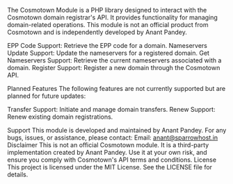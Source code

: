 The Cosmotown Module is a PHP library designed to interact with the Cosmotown domain registrar's API. It provides functionality for managing domain-related operations. This module is not an official product from Cosmotown and is independently developed by Anant Pandey.

EPP Code Support: Retrieve the EPP code for a domain.
Nameservers Update Support: Update the nameservers for a registered domain.
Get Nameservers Support: Retrieve the current nameservers associated with a domain.
Register Support: Register a new domain through the Cosmotown API.

Planned Features
The following features are not currently supported but are planned for future updates:

Transfer Support: Initiate and manage domain transfers.
Renew Support: Renew existing domain registrations.

Support
This module is developed and maintained by Anant Pandey. For any bugs, issues, or assistance, please contact:
Email: anant@sparrowhost.in
Disclaimer
This is not an official Cosmotown module. It is a third-party implementation created by Anant Pandey. Use it at your own risk, and ensure you comply with Cosmotown's API terms and conditions.
License
This project is licensed under the MIT License. See the LICENSE file for details.

